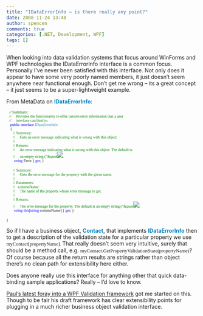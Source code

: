 ```yaml
---
title: "IDataErrorInfo – is there really any point?"
date: 2008-11-24 13:48
author: spencen
comments: true
categories: [.NET, Development, WPF]
tags: []
---
```


When looking into data validation systems that focus around WinForms and WPF technologies the IDataErrorInfo interface is a common focus. Personally I’ve never been satisfied with this interface. Not only does it appear to have some very poorly named members, it just doesn’t seem anywhere near functional enough. Don’t get me wrong – its a great concept – it just seems to be a super-lightweight example.
  

From MetaData on **<font color="#0080c0">IDataErrorInfo</font>**:
  

<font face="Verdana" size="1">&#160;&#160; </font><font size="1"><font face="Verdana"><span style="color: rgb(0,128,0)">// Summary:            
</span>&#160;&#160; </font></font><font size="1"><font face="Verdana"><span style="color: rgb(0,128,0)">//&#160;&#160;&#160;&#160; Provides the functionality to offer custom error information that a user            
</span>&#160;&#160; </font></font><font size="1"><font face="Verdana"><span style="color: rgb(0,128,0)">//&#160;&#160;&#160;&#160; interface can bind to.            
</span>&#160;&#160;&#160; <span style="color: rgb(0,0,255)">public</span> <span style="color: rgb(0,0,255)">interface</span> </font></font><font size="1"><font face="Verdana"><span style="color: rgb(43,145,175)">IDataErrorInfo            
</span>&#160;&#160;&#160; {           
&#160;&#160;&#160;&#160;&#160;&#160; </font></font><font size="1"><font face="Verdana"><span style="color: rgb(0,128,0)">// Summary:            
</span>&#160;&#160;&#160;&#160;&#160;&#160; </font></font><font size="1"><font face="Verdana"><span style="color: rgb(0,128,0)">//&#160;&#160;&#160;&#160; Gets an error message indicating what is wrong with this object.            
</span>&#160;&#160;&#160;&#160;&#160;&#160; </font></font><font size="1"><font face="Verdana"><span style="color: rgb(0,128,0)">//            
</span>&#160;&#160;&#160;&#160;&#160;&#160; </font></font><font size="1"><font face="Verdana"><span style="color: rgb(0,128,0)">// Returns:            
</span>&#160;&#160;&#160;&#160;&#160;&#160; </font></font><font size="1"><font face="Verdana"><span style="color: rgb(0,128,0)">//&#160;&#160;&#160;&#160; An error message indicating what is wrong with this object. The default is            
</span>&#160;&#160;&#160;&#160;&#160;&#160; </font></font><font size="1"><font face="Verdana"><span style="color: rgb(0,128,0)">//&#160;&#160;&#160;&#160; an empty string (&quot;&quot![](http://blog.spencen.com/emoticons/wink.png).            
</span>&#160;&#160;&#160;&#160;&#160;&#160;&#160; <span style="color: rgb(0,0,255)">string</span> Error { <span style="color: rgb(0,0,255)">get</span>; }           
          
&#160;&#160;&#160;&#160;&#160;&#160; </font></font><font size="1"><font face="Verdana"><span style="color: rgb(0,128,0)">// Summary:            
</span>&#160;&#160;&#160;&#160;&#160;&#160; </font></font><font size="1"><font face="Verdana"><span style="color: rgb(0,128,0)">//&#160;&#160;&#160;&#160; Gets the error message for the property with the given name.            
</span>&#160;&#160;&#160;&#160;&#160;&#160; </font></font><font size="1"><font face="Verdana"><span style="color: rgb(0,128,0)">//            
</span>&#160;&#160;&#160;&#160;&#160;&#160; </font></font><font size="1"><font face="Verdana"><span style="color: rgb(0,128,0)">// Parameters:            
</span>&#160;&#160;&#160;&#160;&#160;&#160; </font></font><font size="1"><font face="Verdana"><span style="color: rgb(0,128,0)">//&#160;&#160; columnName:            
</span>&#160;&#160;&#160;&#160;&#160;&#160; </font></font><font size="1"><font face="Verdana"><span style="color: rgb(0,128,0)">//&#160;&#160;&#160;&#160; The name of the property whose error message to get.            
</span>&#160;&#160;&#160;&#160;&#160;&#160; </font></font><font size="1"><font face="Verdana"><span style="color: rgb(0,128,0)">//            
</span>&#160;&#160;&#160;&#160;&#160;&#160; </font></font><font size="1"><font face="Verdana"><span style="color: rgb(0,128,0)">// Returns:            
</span>&#160;&#160;&#160;&#160;&#160;&#160; </font></font><font size="1"><font face="Verdana"><span style="color: rgb(0,128,0)">//&#160;&#160;&#160;&#160; The error message for the property. The default is an empty string (&quot;&quot![](http://blog.spencen.com/emoticons/wink.png).            
</span>&#160;&#160;&#160;&#160;&#160;&#160;&#160; <span style="color: rgb(0,0,255)">string</span> <span style="color: rgb(0,0,255)">this</span>[<span style="color: rgb(0,0,255)">string</span> columnName] { <span style="color: rgb(0,0,255)">get</span>; }</font></font>
  

<font face="Verdana" size="1">    }</font>

<a href="http://11011.net/software/vspaste"></a>


So if I have a business object, **<font color="#0080c0">Contact</font>**, that implements **<font color="#0080c0">IDataErrorInfo</font>** then to get a description of the validation state for a particular property we use <font size="1"><font face="Verdana"><font size="2">myContact[propertyName]</font>.</font></font> That really doesn’t seem very intuitive, surely that should be a method call, e.g. <font face="Verdana" size="2">myContact.GetPropertyValidationState(propertyName)</font>? Of course because all the return results are strings rather than object there’s no clean path for extensibility here either.



Does anyone really use this interface for anything other that quick data-binding sample applications? Really – I’d love to know.



[Paul’s latest foray into a WPF Validation framework](http://www.paulstovell.com/blog/validation-scopes-draft) got me started on this. Though to be fair his draft framework has clear extensibility points for plugging in a much richer business object validation interface.


